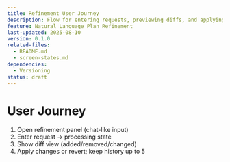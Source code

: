 ```yaml
---
title: Refinement User Journey
description: Flow for entering requests, previewing diffs, and applying changes.
feature: Natural Language Plan Refinement
last-updated: 2025-08-10
version: 0.1.0
related-files:
  - README.md
  - screen-states.md
dependencies:
  - Versioning
status: draft
---
```


# User Journey

1. Open refinement panel (chat-like input)
2. Enter request → processing state
3. Show diff view (added/removed/changed)
4. Apply changes or revert; keep history up to 5

